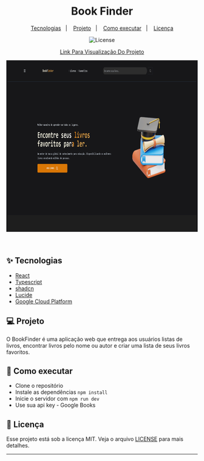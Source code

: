 
<h1 align="center">
  Book Finder
</h1>

<p align="center">
  <a href="#-tecnologias">Tecnologias</a>&nbsp;&nbsp;&nbsp;|&nbsp;&nbsp;&nbsp;
  <a href="#-projeto">Projeto</a>&nbsp;&nbsp;&nbsp;|&nbsp;&nbsp;&nbsp;
  <a href="#-como-executar">Como executar</a>&nbsp;&nbsp;&nbsp;|&nbsp;&nbsp;&nbsp;
  <a href="#-licença">Licença</a>
</p>

<p align="center">
  <img alt="License" src="https://img.shields.io/static/v1?label=license&message=MIT&color=8257E5&labelColor=000000">
</p>

<div align='center'> 
<p align='center'> 

[Link Para Visualização Do Projeto](https://project-bookfinderapp.vercel.app/)

<img src="src/assets/ezgif.gif" alt="BookFinder Demo" width="900" height="450">

</p> 
</div>

<br>

## ✨ Tecnologias

* [React](https://react.dev/)
* [Typescript](https://www.typescriptlang.org/)
* [shadcn](https://ui.shadcn.com/)
* [Lucide](https://lucide.dev/)
* [Google Cloud Platform](https://cloud.google.com/)


## 💻 Projeto
O BookFinder é uma aplicação web que entrega aos usuários listas de livros, encontrar livros pelo nome ou autor e criar uma lista de seus livros favoritos.

## 🚀 Como executar

- Clone o repositório
- Instale as dependências `npm install`
- Inicie o servidor com `npm run dev`
- Use sua api key - Google Books

## 📄 Licença

Esse projeto está sob a licença MIT. Veja o arquivo [LICENSE](LICENSE.md) para mais detalhes.

---
